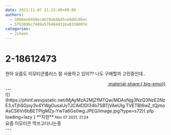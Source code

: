```yaml
---
date: 2021-11-07 21:23:49+09:00
authors:
  - 5806ee6950ec4679ab9b45ce9ddc0bec
  - 5fb309bc7489a576484431ba8338807e
categories:
  - Jiheon
---
```


# 2-18612473

<div class="post-container" markdown="1">
<div class="content-container md-sidebar__scrollwrap" markdown="1">

헌아 요즘도 이모티콘플러스 잘 사용하고 있어?? 나도 구매할까 고민중인데..

</div>
</div>

<div style="text-align: right;" markdown="1">
<a href="https://weverse.io/fromis9/fanpost/2-18612473" style="text-align: right;">:material-share:{.big-emoji}</a>
</div>
---

<div class="comments-container md-sidebar__scrollwrap" markdown="1">
<div class="comment" markdown="1">
<div class='id-container' markdown="1">
![](https://phinf.wevpstatic.net/MjAyMzA2MjZfMTQw/MDAxNjg3NzQ3NzE2NzE3.sTjhSGjoy3v4YWgOusaUyTJCAiIDDI34b7SBTjVAeUIg.TVETBI6wZ_tQjmoAsCS6Vr6bBETPlgMZy-YwTa6Gs0wg.JPEG/image.jpg?type=s72){ pfp loading=lazy }
**<span class="artist">지헌</span>** <small>Nov 07 2021, 21:24</small><br>
</div>
<div class='comment-body' markdown="1">
요즘 이모티콘 막쓰고다니는중
</div>
</div>
</div>
---
